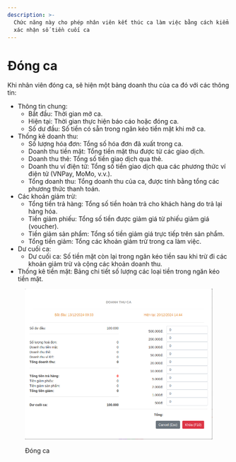 ```yaml
---
description: >-
  Chức năng này cho phép nhân viên kết thúc ca làm việc bằng cách kiểm tra và
  xác nhận số tiền cuối ca
---
```


# Đóng ca

Khi nhân viên đóng ca, sẽ hiện một bảng doanh thu của ca đó với các thông tin:

* Thông tin chung:
  * Bắt đầu: Thời gian mở ca.
  * Hiện tại: Thời gian thực hiện báo cáo hoặc đóng ca.
  * Số dư đầu: Số tiền có sẵn trong ngăn kéo tiền mặt khi mở ca.
* Thống kê doanh thu:
  * Số lượng hóa đơn: Tổng số hóa đơn đã xuất trong ca.
  * Doanh thu tiền mặt: Tổng tiền mặt thu được từ các giao dịch.
  * Doanh thu thẻ: Tổng số tiền giao dịch qua thẻ.
  * Doanh thu ví điện tử: Tổng số tiền giao dịch qua các phương thức ví điện tử (VNPay, MoMo, v.v.).
  * Tổng doanh thu: Tổng doanh thu của ca, được tính bằng tổng các phương thức thanh toán.
* Các khoản giảm trừ:
  * Tổng tiền trả hàng: Tổng số tiền hoàn trả cho khách hàng do trả lại hàng hóa.
  * Tiền giảm phiếu: Tổng số tiền được giảm giá từ phiếu giảm giá (voucher).
  * Tiền giảm sản phẩm: Tổng số tiền giảm giá trực tiếp trên sản phẩm.
  * Tổng tiền giảm: Tổng các khoản giảm trừ trong ca làm việc.
* Dư cuối ca:
  * Dư cuối ca: Số tiền mặt còn lại trong ngăn kéo tiền sau khi trừ đi các khoản giảm trừ và cộng các khoản doanh thu.
* Thống kê tiền mặt: Bảng chi tiết số lượng các loại tiền trong ngăn kéo tiền mặt.

<figure><img src="../.gitbook/assets/Screenshot from 2024-12-20 14-53-01.png" alt=""><figcaption><p>Đóng ca</p></figcaption></figure>

